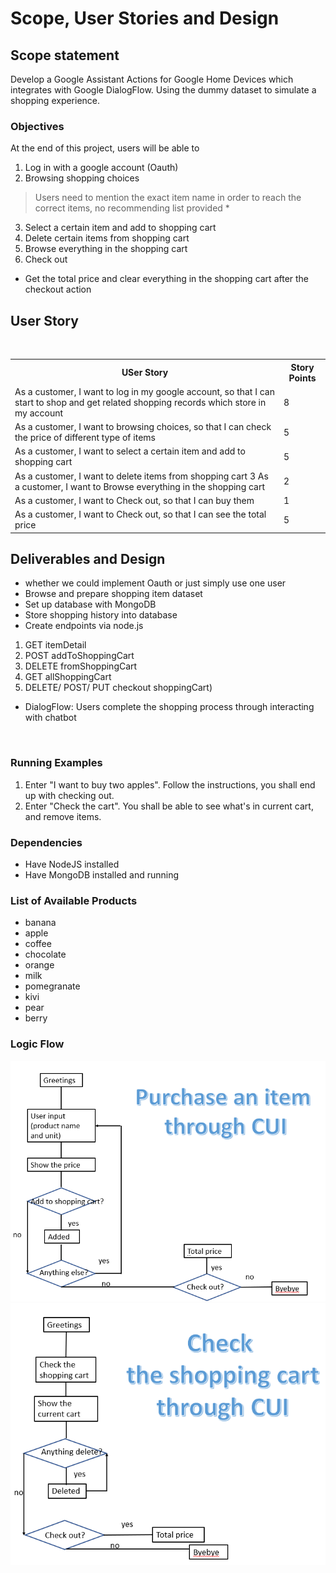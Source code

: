 # Scope, User Stories and Design 

## Scope statement 
Develop a Google Assistant Actions for Google Home Devices which integrates with Google DialogFlow. Using the dummy dataset to simulate a shopping experience. 
### Objectives 
At the end of this project, users will be able to 
1. Log in with a google account (Oauth)
2. Browsing shopping choices 
> Users need to mention the exact item name in order to reach the correct items, no recommending list provided *
3. Select a certain item and add to shopping cart 
4. Delete certain items from shopping cart 
5. Browse everything in the shopping cart 
6. Check out 
* Get the total price and clear everything in the shopping cart after the checkout action 

## User Story 
<br>
<table>
    <tr>
        <th>USer Story</th>
        <th>Story Points</th>
    </tr>
    <tr>
        <td>As a customer, I want to log in my google account, so that I can start to shop and get related shopping records which store in my account</td>
        <td>8</td>
    </tr>        
    <tr>
        <td>As a customer, I want to browsing choices, so that I can check the price of different type of items</td>
        <td>5</td>
    </tr> 
    <tr>
        <td>As a customer, I want to select a certain item and add to shopping cart</td> 
        <td>5</td>
    </tr> 
    <tr>
        <td>As a customer, I want to delete items from shopping cart 3 As a customer, I want to Browse everything in the shopping cart</td>
        <td>2</td>
    </tr>  
    <tr>
        <td>As a customer, I want to Check out, so that I can buy them 
        </td> 
        <td>1</td>
    </tr>
    <tr>
        <td>As a customer, I want to Check out, so that I can see the total price
        </td> 
        <td>5</td>
    </tr>  
</table>

## Deliverables and Design
 - whether we could implement Oauth or just simply use one user 
 - Browse and prepare shopping item dataset 
 - Set up database with MongoDB
 - Store shopping history into database 
 - Create endpoints via node.js  
 1. GET itemDetail 
 2. POST addToShoppingCart 
 3. DELETE fromShoppingCart 
 4. GET allShoppingCart 
 5. DELETE/ POST/ PUT checkout shoppingCart) 
 - DialogFlow: Users complete the shopping process through interacting with chatbot 
<br>

### Running Examples
1. Enter "I want to buy two apples". Follow the instructions, you shall end up with checking out.
2. Enter "Check the cart". You shall be able to see what's in current cart, and remove items.
### Dependencies
- Have NodeJS installed
- Have MongoDB installed and running
### List of Available Products
- banana
- apple
- coffee
- chocolate
- orange
- milk
- pomegranate
- kivi
- pear
- berry
### Logic Flow
![](1.PNG)
![](2.PNG)
